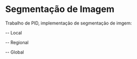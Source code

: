 # Segmentação de Imagem

Trabalho de PID, implementação de segmentação de imgem:

-- Local

-- Regional

-- Global
